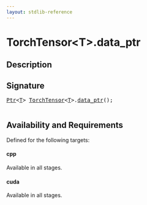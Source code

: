```yaml
---
layout: stdlib-reference
---
```


# TorchTensor\<T\>\.data\_ptr

## Description





## Signature 

<pre>
<a href="../types/ptr-0/index" class="code_type">Ptr</a>&lt;<a href="../types/torchtensor-05/index#typeparam-T" class="code_type">T</a>&gt; <a href="../types/torchtensor-05/index" class="code_type">TorchTensor</a>&lt;<a href="../types/torchtensor-05/index#typeparam-T" class="code_type">T</a>&gt;.<a href="data_ptr">data_ptr</a>();

</pre>

## Availability and Requirements

Defined for the following targets:

#### cpp
Available in all stages.

#### cuda
Available in all stages.




